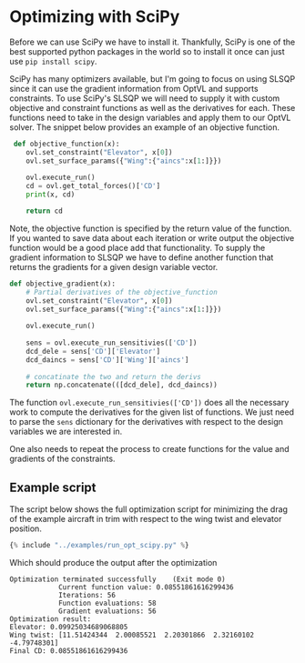 # Optimizing with SciPy

Before we can use SciPy we have to install it. 
Thankfully, SciPy is one of the best supported python packages in the world so to install it once can just use `pip install scipy`.

SciPy has many optimizers available, but I'm going to focus on using SLSQP since it can use the gradient information from OptVL and supports constraints. 
To use SciPy's SLSQP we will need to supply it with custom objective and constraint functions as well as the derivatives for each. 
These functions need to take in the design variables and apply them to our OptVL solver. 
The snippet below provides an example of an objective function.
```python
 def objective_function(x):
    ovl.set_constraint("Elevator", x[0])
    ovl.set_surface_params({"Wing":{"aincs":x[1:]}})
    
    ovl.execute_run()
    cd = ovl.get_total_forces()['CD']
    print(x, cd)

    return cd
```
Note, the objective function is specified by the return value of the function. 
If you wanted to save data about each iteration or write output the objective function would be a good place add that functionality. 
To supply the gradient information to SLSQP we have to define another function that returns the gradients for a given design variable vector.
```python
def objective_gradient(x):
    # Partial derivatives of the objective_function
    ovl.set_constraint("Elevator", x[0])
    ovl.set_surface_params({"Wing":{"aincs":x[1:]}})
    
    ovl.execute_run()
    
    sens = ovl.execute_run_sensitivies(['CD'])
    dcd_dele = sens['CD']['Elevator']
    dcd_daincs = sens['CD']['Wing']['aincs']
    
    # concatinate the two and return the derivs
    return np.concatenate(([dcd_dele], dcd_daincs))
```
The function `ovl.execute_run_sensitivies(['CD'])` does all the necessary work to compute the derivatives for the given list of functions. 
We just need to parse the `sens` dictionary for the derivatives with respect to the design variables we are interested in.

One also needs to repeat the process to create functions for the value and gradients of the constraints.

## Example script
The script below shows the full optimization script for minimizing the drag of the example aircraft in trim with respect to the wing twist and elevator position. 

```python 
{% include "../examples/run_opt_scipy.py" %}
```

Which should produce the output after the optimization
```
Optimization terminated successfully    (Exit mode 0)
            Current function value: 0.08551861616299436
            Iterations: 56
            Function evaluations: 58
            Gradient evaluations: 56
Optimization result:
Elevator: 0.09925034689068805
Wing twist: [11.51424344  2.00085521  2.20301866  2.32160102 -4.79748301]
Final CD: 0.08551861616299436
```